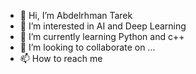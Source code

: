 - 👋 Hi, I’m Abdelrhman Tarek
- 👀 I’m interested in AI and Deep Learning
- 🌱 I’m currently learning Python and c++
- 💞️ I’m looking to collaborate on ...
- 📫 How to reach me 

<!---
Abdelrhman-m3gza/Abdelrhman-m3gza is a ✨ special ✨ repository because its `README.md` (this file) appears on your GitHub profile.
You can click the Preview link to take a look at your changes.
--->
